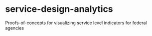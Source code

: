 # service-design-analytics
Proofs-of-concepts for visualizing service level indicators for federal agencies

